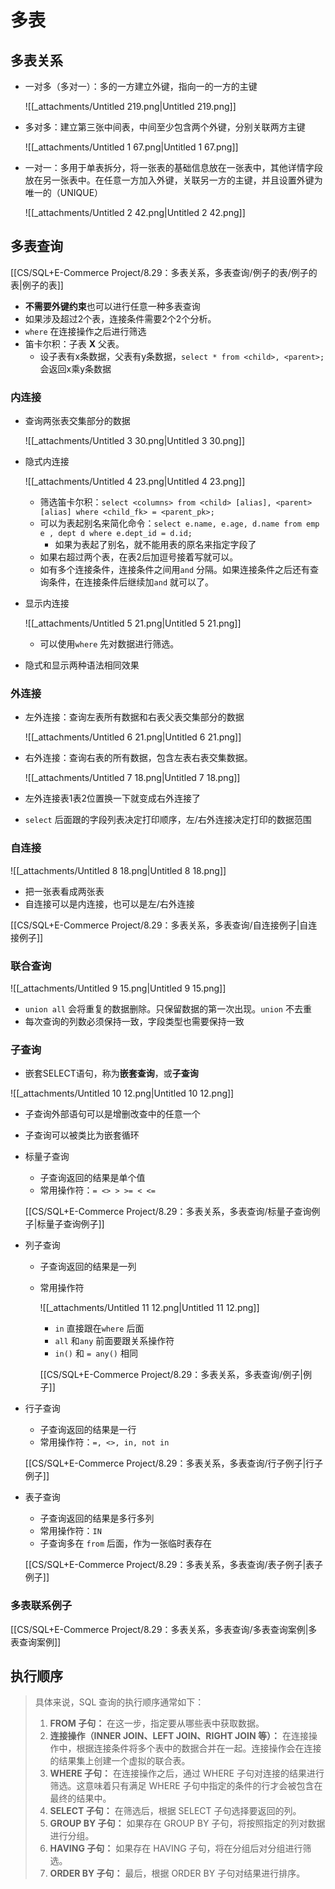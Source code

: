 # 多表

## 多表关系

- 一对多（多对一）：多的一方建立外键，指向一的一方的主键
    
    ![[_attachments/Untitled 219.png|Untitled 219.png]]
    
- 多对多：建立第三张中间表，中间至少包含两个外键，分别关联两方主键
    
    ![[_attachments/Untitled 1 67.png|Untitled 1 67.png]]
    
- 一对一：多用于单表拆分，将一张表的基础信息放在一张表中，其他详情字段放在另一张表中。在任意一方加入外键，关联另一方的主键，并且设置外键为唯一的（UNIQUE）
    
    ![[_attachments/Untitled 2 42.png|Untitled 2 42.png]]
    

## 多表查询

[[CS/SQL+E-Commerce Project/8.29：多表关系，多表查询/例子的表/例子的表|例子的表]]

- **不需要外键约束**也可以进行任意一种多表查询
- 如果涉及超过2个表，连接条件需要2个2个分析。
- `where` 在连接操作之后进行筛选
- 笛卡尔积：子表 **X** 父表。
    - 设子表有x条数据，父表有y条数据，`select * from <child>, <parent>;` 会返回x乘y条数据

### 内连接

- 查询两张表交集部分的数据
    
    ![[_attachments/Untitled 3 30.png|Untitled 3 30.png]]
    
- 隐式内连接
    
    ![[_attachments/Untitled 4 23.png|Untitled 4 23.png]]
    
    - 筛选笛卡尔积：`select <columns> from <child> [alias], <parent> [alias] where <child_fk> = <parent_pk>;`
    - 可以为表起别名来简化命令：`select e.name, e.age, d.name from emp e , dept d where e.dept_id = d.id;`
        - 如果为表起了别名，就不能用表的原名来指定字段了
    - 如果右超过两个表，在表2后加逗号接着写就可以。
    - 如有多个连接条件，连接条件之间用`and` 分隔。如果连接条件之后还有查询条件，在连接条件后继续加`and` 就可以了。
- 显示内连接
    
    ![[_attachments/Untitled 5 21.png|Untitled 5 21.png]]
    
    - 可以使用`where` 先对数据进行筛选。
- 隐式和显示两种语法相同效果

### 外连接

- 左外连接：查询左表所有数据和右表父表交集部分的数据
    
    ![[_attachments/Untitled 6 21.png|Untitled 6 21.png]]
    
- 右外连接：查询右表的所有数据，包含左表右表交集数据。
    
    ![[_attachments/Untitled 7 18.png|Untitled 7 18.png]]
    
- 左外连接表1表2位置换一下就变成右外连接了
- `select` 后面跟的字段列表决定打印顺序，左/右外连接决定打印的数据范围

### 自连接

![[_attachments/Untitled 8 18.png|Untitled 8 18.png]]

- 把一张表看成两张表
- 自连接可以是内连接，也可以是左/右外连接

[[CS/SQL+E-Commerce Project/8.29：多表关系，多表查询/自连接例子|自连接例子]]

### 联合查询

![[_attachments/Untitled 9 15.png|Untitled 9 15.png]]

- `union all` 会将重复的数据删除。只保留数据的第一次出现。`union` 不去重
- 每次查询的列数必须保持一致，字段类型也需要保持一致

### 子查询

- 嵌套SELECT语句，称为**嵌套查询**，或**子查询**

![[_attachments/Untitled 10 12.png|Untitled 10 12.png]]

- 子查询外部语句可以是增删改查中的任意一个
- 子查询可以被类比为嵌套循环
- 标量子查询
    
    - 子查询返回的结果是单个值
    - 常用操作符：`= <> > >= < <=`
    
    [[CS/SQL+E-Commerce Project/8.29：多表关系，多表查询/标量子查询例子|标量子查询例子]]
    
- 列子查询
    - 子查询返回的结果是一列
    - 常用操作符
        
        ![[_attachments/Untitled 11 12.png|Untitled 11 12.png]]
        
        - `in` 直接跟在`where` 后面
        - `all` 和`any` 前面要跟关系操作符
        - `in()` 和 `= any()` 相同
        
        [[CS/SQL+E-Commerce Project/8.29：多表关系，多表查询/例子|例子]]
        
- 行子查询
    
    - 子查询返回的结果是一行
    - 常用操作符：`=, <>, in, not in`
    
    [[CS/SQL+E-Commerce Project/8.29：多表关系，多表查询/行子例子|行子例子]]
    
- 表子查询
    
    - 子查询返回的结果是多行多列
    - 常用操作符：`IN`
    - 子查询多在 `from` 后面，作为一张临时表存在
    
    [[CS/SQL+E-Commerce Project/8.29：多表关系，多表查询/表子例子|表子例子]]
    

### 多表联系例子

[[CS/SQL+E-Commerce Project/8.29：多表关系，多表查询/多表查询案例|多表查询案例]]

## 执行顺序

> 具体来说，SQL 查询的执行顺序通常如下：
> 
> 1. **FROM 子句：** 在这一步，指定要从哪些表中获取数据。
> 2. **连接操作（INNER JOIN、LEFT JOIN、RIGHT JOIN 等）：** 在连接操作中，根据连接条件将多个表中的数据合并在一起。连接操作会在连接的结果集上创建一个虚拟的联合表。
> 3. **WHERE 子句：** 在连接操作之后，通过 WHERE 子句对连接的结果进行筛选。这意味着只有满足 WHERE 子句中指定的条件的行才会被包含在最终的结果中。
> 4. **SELECT 子句：** 在筛选后，根据 SELECT 子句选择要返回的列。
> 5. **GROUP BY 子句：** 如果存在 GROUP BY 子句，将按照指定的列对数据进行分组。
> 6. **HAVING 子句：** 如果存在 HAVING 子句，将在分组后对分组进行筛选。
> 7. **ORDER BY 子句：** 最后，根据 ORDER BY 子句对结果进行排序。